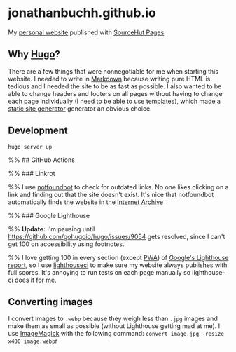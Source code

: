 # jonathanbuchh.github.io

My [personal website](https://buchh.org) published with [SourceHut
Pages](https://srht.site).

## Why [Hugo](https://gohugo.io)?

There are a few things that were nonnegotiable for me when starting this website. I needed to write in [Markdown](https://en.wikipedia.org/wiki/Markdown) because writing pure HTML is tedious and I needed the site to be as fast as possible. I also wanted to be able to change headers and footers on all pages without having to change each page individually (I need to be able to use templates), which made a [static site generator](https://en.wikipedia.org/wiki/Web_template_system#Static_site_generators) generator an obvious choice.

## Development

`hugo server up`

%% ## GitHub Actions

%% ### Linkrot

%% I use [notfoundbot](https://github.com/tmcw/notfoundbot) to check for outdated links. No one likes clicking on a link and finding out that the site doesn't exist. It's nice that notfoundbot automatically finds the website in the [Internet Archive](https://archive.org/)

%% ### Google Lighthouse

%% **Update:** I'm pausing until https://github.com/gohugoio/hugo/issues/9054 gets resolved, since I can't get 100 on accessibility using footnotes.

%% I love getting 100 in every section (except [PWA](https://developers.google.com/web/ilt/pwa/lighthouse-pwa-analysis-tool)) of [Google's Lighthouse report](https://developers.google.com/web/tools/lighthouse/), so I use [lighthouseci](https://github.com/GoogleChrome/lighthouse-ci) to make sure my website always publishes with full scores. It's annoying to run tests on each page manually so lighthouse-ci does it for me.

## Converting images

I convert images to `.webp` because they weigh less than `.jpg` images and make them as small as possible (without Lighthouse getting mad at me). I use [ImageMagick](https://imagemagick.org/) with the following command: `convert image.jpg -resize x400 image.webp`r
